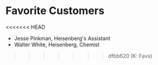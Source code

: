 # Favorite Customers
<<<<<<< HEAD
* Jesse Pinkman, Heisenberg's Assistant
* Walter White, Heisenberg, Chemist
>>>>>>> dfbb620 (K: Favs)
